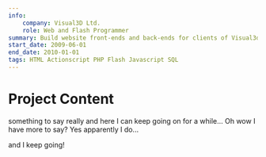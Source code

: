```yaml
---
info:
    company: Visual3D Ltd.
    role: Web and Flash Programmer
summary: Build website front-ends and back-ends for clients of Visual3d - which mostly functioned as an ad agency.
start_date: 2009-06-01
end_date: 2010-01-01
tags: HTML Actionscript PHP Flash Javascript SQL
---
```


# Project Content

something to say really and here I can keep going on for a while...
Oh wow I have more to say? Yes apparently I do...

and I keep going!